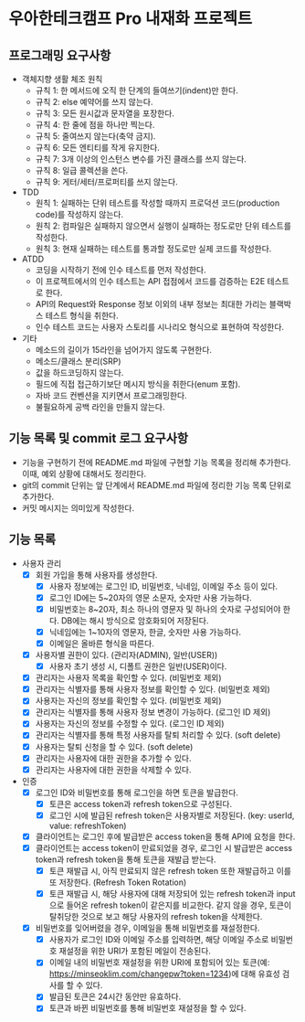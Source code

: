# 우아한테크캠프 Pro 내재화 프로젝트

## 프로그래밍 요구사항
* 객체지향 생활 체조 원칙
  * 규칙 1: 한 메서드에 오직 한 단계의 들여쓰기(indent)만 한다.
  * 규칙 2: else 예약어를 쓰지 않는다.
  * 규칙 3: 모든 원시값과 문자열을 포장한다.
  * 규칙 4: 한 줄에 점을 하나만 찍는다.
  * 규칙 5: 줄여쓰지 않는다(축약 금지).
  * 규칙 6: 모든 엔티티를 작게 유지한다.
  * 규칙 7: 3개 이상의 인스턴스 변수를 가진 클래스를 쓰지 않는다.
  * 규칙 8: 일급 콜렉션을 쓴다.
  * 규칙 9: 게터/세터/프로퍼티를 쓰지 않는다.
* TDD
  * 원칙 1: 실패하는 단위 테스트를 작성할 때까지 프로덕션 코드(production code)를 작성하지 않는다.
  * 원칙 2: 컴파일은 실패하지 않으면서 실행이 실패하는 정도로만 단위 테스트를 작성한다.
  * 원칙 3: 현재 실패하는 테스트를 통과할 정도로만 실제 코드를 작성한다.
* ATDD
  * 코딩을 시작하기 전에 인수 테스트를 먼저 작성한다.
  * 이 프로젝트에서의 인수 테스트는 API 접점에서 코드를 검증하는 E2E 테스트로 한다.
  * API의 Request와 Response 정보 이외의 내부 정보는 최대한 가리는 블랙박스 테스트 형식을 취한다.
  * 인수 테스트 코드는 사용자 스토리를 시나리오 형식으로 표현하여 작성한다.
* 기타
  * 메소드의 길이가 15라인을 넘어가지 않도록 구현한다.
  * 메소드/클래스 분리(SRP)
  * 값을 하드코딩하지 않는다.
  * 필드에 직접 접근하기보단 메시지 방식을 취한다(enum 포함).
  * 자바 코드 컨벤션을 지키면서 프로그래밍한다.
  * 불필요하게 공백 라인을 만들지 않는다.

## 기능 목록 및 commit 로그 요구사항
* 기능을 구현하기 전에 README.md 파일에 구현할 기능 목록을 정리해 추가한다. 이때, 예외 상황에 대해서도 정리한다.
* git의 commit 단위는 앞 단계에서 README.md 파일에 정리한 기능 목록 단위로 추가한다.
* 커밋 메시지는 의미있게 작성한다.

## 기능 목록
* 사용자 관리
  * [X] 회원 가입을 통해 사용자를 생성한다.
    * [X] 사용자 정보에는 로그인 ID, 비밀번호, 닉네임, 이메일 주소 등이 있다.
    * [X] 로그인 ID에는 5~20자의 영문 소문자, 숫자만 사용 가능하다.
    * [X] 비밀번호는 8~20자, 최소 하나의 영문자 및 하나의 숫자로 구성되어야 한다. DB에는 해시 방식으로 암호화되어 저장된다.
    * [X] 닉네임에는 1~10자의 영문자, 한글, 숫자만 사용 가능하다.
    * [X] 이메일은 올바른 형식을 따른다.
  * [X] 사용자별 권한이 있다. (관리자(ADMIN), 일반(USER))
    * [X] 사용자 초기 생성 시, 디폴트 권한은 일반(USER)이다.
  * [X] 관리자는 사용자 목록을 확인할 수 있다. (비밀번호 제외)
  * [X] 관리자는 식별자를 통해 사용자 정보를 확인할 수 있다. (비밀번호 제외)
  * [X] 사용자는 자신의 정보를 확인할 수 있다. (비밀번호 제외)
  * [X] 관리자는 식별자를 통해 사용자 정보 변경이 가능하다. (로그인 ID 제외)
  * [X] 사용자는 자신의 정보를 수정할 수 있다. (로그인 ID 제외)
  * [X] 관리자는 식별자를 통해 특정 사용자를 탈퇴 처리할 수 있다. (soft delete)
  * [X] 사용자는 탈퇴 신청을 할 수 있다. (soft delete)
  * [X] 관리자는 사용자에 대한 권한을 추가할 수 있다.
  * [X] 관리자는 사용자에 대한 권한을 삭제할 수 있다.

* 인증
  * [X] 로그인 ID와 비밀번호를 통해 로그인을 하면 토큰을 발급한다.
    * [X] 토큰은 access token과 refresh token으로 구성된다.
    * [X] 로그인 시에 발급된 refresh token은 사용자별로 저장된다. (key: userId, value: refreshToken)
  * [X] 클라이언트는 로그인 후에 발급받은 access token을 통해 API에 요청을 한다.
  * [X] 클라이언트는 access token이 만료되었을 경우, 로그인 시 발급받은 access token과 refresh token을 통해 토큰을 재발급 받는다.
    * [X] 토큰 재발급 시, 아직 만료되지 않은 refresh token 또한 재발급하고 이를 또 저장한다. (Refresh Token Rotation)
    * [X] 토큰 재발급 시, 해당 사용자에 대해 저장되어 있는 refresh token과 input으로 들어온 refresh token이 같은지를 비교한다. 같지 않을 경우, 토큰이 탈취당한 것으로 보고 해당 사용자의 refresh token을 삭제한다.
  * [X] 비밀번호를 잊어버렸을 경우, 이메일을 통해 비밀번호를 재설정한다.
    * [X] 사용자가 로그인 ID와 이메일 주소를 입력하면, 해당 이메일 주소로 비밀번호 재설정을 위한 URI가 포함된 메일이 전송된다.
    * [X] 이메일 내의 비밀번호 재설정을 위한 URI에 포함되어 있는 토큰(예: https://minseoklim.com/changepw?token=1234)에 대해 유효성 검사를 할 수 있다.
    * [X] 발급된 토큰은 24시간 동안만 유효하다.
    * [X] 토큰과 바뀐 비밀번호를 통해 비밀번호 재설정을 할 수 있다.
